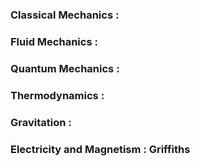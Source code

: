### Classical Mechanics :

### Fluid Mechanics :

### Quantum Mechanics :

### Thermodynamics :

### Gravitation :

### Electricity and Magnetism : Griffiths
